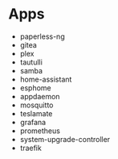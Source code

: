 # Apps

- paperless-ng
- gitea
- plex
- tautulli
- samba
- home-assistant
- esphome
- appdaemon
- mosquitto
- teslamate
- grafana
- prometheus
- system-upgrade-controller
- traefik
